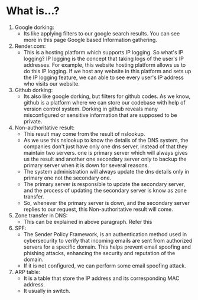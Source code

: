 # What is...?

1. Google dorking:
   - Its like applying filters to our google search results. You can see more in this page Google based Information gathering.
2. Render.com:
   - This is a hosting platform which supports IP logging. So what's IP logging? IP logging is the concept that taking logs of the user's IP addresses. For example, this website hosting platform allows us to do this IP logging. If we host any website in this platform and sets up the IP logging feature, we can able to see every user's IP address who visits our website.
3. Github dorking:
   - Its also like google dorking, but filters for github codes. As we know, github is a platform where we can store our codebase with help of version control system. Dorking in github reveals many misconfigured or sensitive information that are supposed to be private.
4. Non-authoritative result:
   - This result may come from the result of nslookup.
   - As we use this nslookup to know the details of the DNS system, the companies don't just have only one dns server, instead of that they maintain two servers. one is primary server which will always gives us the result and another one secondary server only to backup the primary server when it is down for several reasons.
   - The system administration will always update the dns details only in primary one not the secondary one.
   - The primary server is responsible to update the secondary server, and the process of updating the secondary server is know as zone transfer.
   - So, whenever the primary server is down, and the secondary server replies to our request, this Non-authoritative result will come.
5. Zone transfer in DNS:
   - This can be explained in above paragraph. Refer this
6. SPF:
   - The Sender Policy Framework, is an authentication method used in cybersecurity to verify that incoming emails are sent from authorized servers for a specific domain. This helps prevent email spoofing and phishing attacks, enhancing the security and reputation of the domain.
   - If it is not configured, we can perform some email spoofing attack.
7. ARP table:
   - It is a table that store the IP address and its corresponding MAC address.
   - It usually in switch.